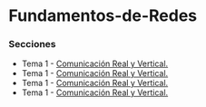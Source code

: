 # Fundamentos-de-Redes

### Secciones

- Tema 1 - [Comunicación Real y Vertical.](https://github.com/migueib17/Fundamentos-de-Redes/blob/master/Modelo-de-capas-OSI.md)
- Tema 1 - [Comunicación Real y Vertical.](https://github.com/migueib17/Fundamentos-de-Redes/blob/master/Modelo-de-capas-TCP-IP.md)
- Tema 1 - [Comunicación Real y Vertical.](https://github.com/migueib17/Fundamentos-de-Redes/blob/master/Comunicacion-Real-y-Vertical.md)
- Tema 1 - [Comunicación Real y Vertical.](https://github.com/migueib17/Fundamentos-de-Redes/blob/master/Servicios-y-Retardos.md)
